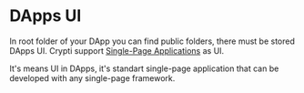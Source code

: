 # DApps UI

In root folder of your DApp you can find public folders, there must be stored DApps UI. Crypti support [Single-Page Applications](https://en.wikipedia.org/wiki/Single-page_application) as UI.

It's means UI in DApps, it's standart single-page application that can be developed with any single-page framework.

